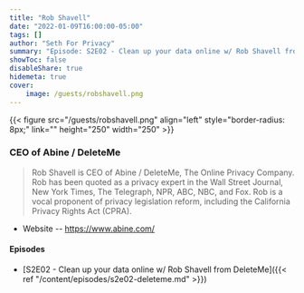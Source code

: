 ```yaml
---
title: "Rob Shavell"
date: "2022-01-09T16:00:00-05:00"
tags: []
author: "Seth For Privacy"
summary: "Episode: S2E02 - Clean up your data online w/ Rob Shavell from DeleteMe"
showToc: false
disableShare: true
hidemeta: true
cover:
    image: /guests/robshavell.png
---
```


{{< figure src="/guests/robshavell.png" align="left" style="border-radius: 8px;" link="" height="250" width="250" >}}

### CEO of Abine / DeleteMe

> Rob Shavell is CEO of Abine / DeleteMe, The Online Privacy Company. Rob has been quoted as a privacy expert in the Wall Street Journal, New York Times, The Telegraph, NPR, ABC, NBC, and Fox. Rob is a vocal proponent of privacy legislation reform, including the California Privacy Rights Act (CPRA).

- Website -- https://www.abine.com/

#### Episodes

- [S2E02 - Clean up your data online w/ Rob Shavell from DeleteMe]({{< ref "/content/episodes/s2e02-deleteme.md" >}})
